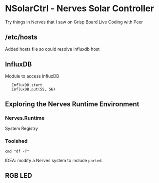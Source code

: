 # NSolarCtrl - Nerves Solar Controller
Try things in Nerves that I saw on Grisp Board Live Coding with Peer

## /etc/hosts

Added hosts file so could resolve Influxdb host

## InfluxDB
Module to access InfluxDB

```
   InfluxDB.start
   InfluxDB.put(55, 56)
```

## Exploring the Nerves Runtime Environment

### Nerves.Runtime
System Registry

### Toolshed
```
cmd "df -T"
```

IDEA: modify a Nerves system to include `parted`.

## RGB LED
